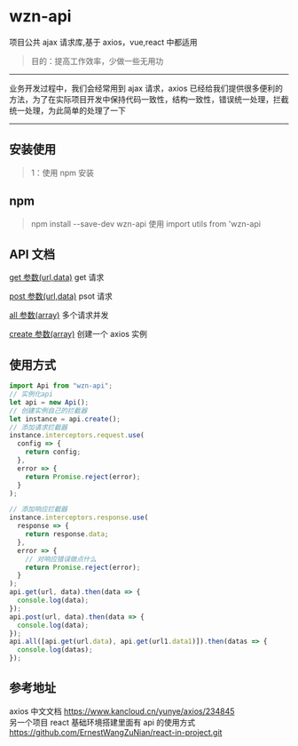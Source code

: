 # wzn-api

项目公共 ajax 请求库,基于 axios，vue,react 中都适用

> 目的：提高工作效率，少做一些无用功

---

业务开发过程中，我们会经常用到 ajax 请求，axios 已经给我们提供很多便利的方法，为了在实际项目开发中保持代码一致性，结构一致性，错误统一处理，拦截统一处理，为此简单的处理了一下

---

## 安装使用

> 1：使用 npm 安装

## npm

> npm install --save-dev wzn-api
> 使用 import utils from 'wzn-api

## API 文档

[get 参数(url,data)](https://github.com/ErnestWangZuNian/project-request-api/blob/master/src/index.js) get 请求 </br>

[post 参数(url,data)](https://github.com/ErnestWangZuNian/project-request-api/blob/master/src/index.js) psot 请求 </br>

[all 参数(array)](https://github.com/ErnestWangZuNian/project-request-api/blob/master/src/index.js) 多个请求并发 </br>

[create 参数(array)](https://github.com/ErnestWangZuNian/project-request-api/blob/master/src/index.js) 创建一个 axios 实例 </br>

## 使用方式

```js
import Api from "wzn-api";
// 实例化api
let api = new Api();
// 创建实例自己的拦截器
let instance = api.create();
// 添加请求拦截器
instance.interceptors.request.use(
  config => {
    return config;
  },
  error => {
    return Promise.reject(error);
  }
);

// 添加响应拦截器
instance.interceptors.response.use(
  response => {
    return response.data;
  },
  error => {
    // 对响应错误做点什么
    return Promise.reject(error);
  }
);
api.get(url, data).then(data => {
  console.log(data);
});
api.post(url, data).then(data => {
  console.log(data);
});
api.all([api.get(url.data), api.get(url1.data1)]).then(datas => {
  console.log(datas);
});
```

## 参考地址

axios 中文文档 https://www.kancloud.cn/yunye/axios/234845 </br>
另一个项目 react 基础环境搭建里面有 api 的使用方式 https://github.com/ErnestWangZuNian/react-in-project.git

